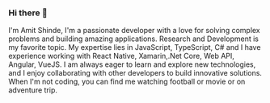 ### Hi there 👋

I'm Amit Shinde, I'm a passionate developer with a love for solving complex problems and building amazing applications. Research and Development is my favorite topic. My expertise lies in JavaScript, TypeScript, C# and I have experience working with React Native, Xamarin,.Net Core, Web API, Angular, VueJS. I am always eager to learn and explore new technologies, and I enjoy collaborating with other developers to build innovative solutions. When I'm not coding, you can find me watching football or movie or on adventure trip. 

<!--
**heart2friend/heart2friend** is a ✨ _special_ ✨ repository because its `README.md` (this file) appears on your GitHub profile.

Here are some ideas to get you started:

- 🔭 I’m currently working on ...
- 🌱 I’m currently learning ...
- 👯 I’m looking to collaborate on ...
- 🤔 I’m looking for help with ...
- 💬 Ask me about ...
- 📫 How to reach me: ...
- 😄 Pronouns: ...
- ⚡ Fun fact: ...
-->
